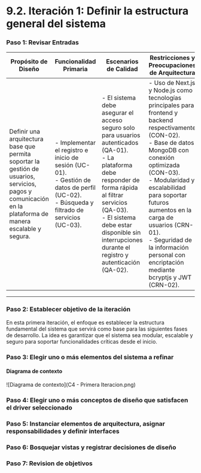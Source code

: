 # 9.2. Iteración 1: Definir la estructura general del sistema

### Paso 1: Revisar Entradas

| **Propósito de Diseño**     | **Funcionalidad Primaria**     | **Escenarios de Calidad**       | **Restricciones y Preocupaciones de Arquitectura**      |
|-----------------------------|--------------------------------|--------------------------------|--------------------------------------------------------|
| Definir una arquitectura base que permita soportar la gestión de usuarios, servicios, pagos y comunicación en la plataforma de manera escalable y segura. | - Implementar el registro e inicio de sesión (UC-01).<br> - Gestión de datos de perfil (UC-02).<br> - Búsqueda y filtrado de servicios (UC-03). | - El sistema debe asegurar el acceso seguro solo para usuarios autenticados (QA-01).<br> - La plataforma debe responder de forma rápida al filtrar servicios (QA-03).<br> - El sistema debe estar disponible sin interrupciones durante el registro y autenticación (QA-02). | - Uso de Next.js y Node.js como tecnologías principales para frontend y backend respectivamente (CON-02).<br> - Base de datos MongoDB con conexión optimizada (CON-03).<br> - Modularidad y escalabilidad para soportar futuros aumentos en la carga de usuarios (CRN-01).<br> - Seguridad de la información personal con encriptación mediante bcryptjs y JWT (CRN-02). |

---

### Paso 2: Establecer objetivo de la iteración

En esta primera iteración, el enfoque es establecer la estructura fundamental del sistema que servirá como base para las siguientes fases de desarrollo. La idea es garantizar que el sistema sea modular, escalable y seguro para soportar funcionalidades críticas desde el inicio.

### Paso 3: Elegir uno o más elementos del sistema a refinar

#### Diagrama de contexto


![Diagrama de contexto](C4 - Primera Iteracion.png)

### Paso 4: Elegir uno o más conceptos de diseño que satisfacen el driver seleccionado



### Paso 5: Instanciar elementos de arquitectura, asignar responsabilidades y definir interfaces


### Paso 6: Bosquejar vistas y registrar decisiones de diseño


### Paso 7: Revision de objetivos

